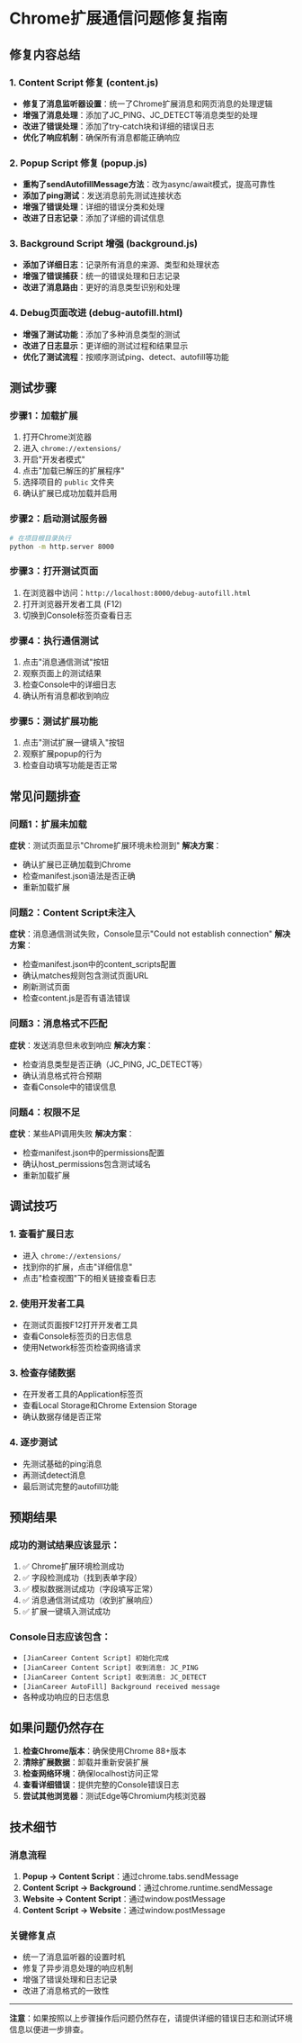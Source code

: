 # Chrome扩展通信问题修复指南

## 修复内容总结

### 1. Content Script 修复 (content.js)
- **修复了消息监听器设置**：统一了Chrome扩展消息和网页消息的处理逻辑
- **增强了消息处理**：添加了JC_PING、JC_DETECT等消息类型的处理
- **改进了错误处理**：添加了try-catch块和详细的错误日志
- **优化了响应机制**：确保所有消息都能正确响应

### 2. Popup Script 修复 (popup.js)
- **重构了sendAutofillMessage方法**：改为async/await模式，提高可靠性
- **添加了ping测试**：发送消息前先测试连接状态
- **增强了错误处理**：详细的错误分类和处理
- **改进了日志记录**：添加了详细的调试信息

### 3. Background Script 增强 (background.js)
- **添加了详细日志**：记录所有消息的来源、类型和处理状态
- **增强了错误捕获**：统一的错误处理和日志记录
- **改进了消息路由**：更好的消息类型识别和处理

### 4. Debug页面改进 (debug-autofill.html)
- **增强了测试功能**：添加了多种消息类型的测试
- **改进了日志显示**：更详细的测试过程和结果显示
- **优化了测试流程**：按顺序测试ping、detect、autofill等功能

## 测试步骤

### 步骤1：加载扩展
1. 打开Chrome浏览器
2. 进入 `chrome://extensions/`
3. 开启"开发者模式"
4. 点击"加载已解压的扩展程序"
5. 选择项目的 `public` 文件夹
6. 确认扩展已成功加载并启用

### 步骤2：启动测试服务器
```bash
# 在项目根目录执行
python -m http.server 8000
```

### 步骤3：打开测试页面
1. 在浏览器中访问：`http://localhost:8000/debug-autofill.html`
2. 打开浏览器开发者工具 (F12)
3. 切换到Console标签页查看日志

### 步骤4：执行通信测试
1. 点击"消息通信测试"按钮
2. 观察页面上的测试结果
3. 检查Console中的详细日志
4. 确认所有消息都收到响应

### 步骤5：测试扩展功能
1. 点击"测试扩展一键填入"按钮
2. 观察扩展popup的行为
3. 检查自动填写功能是否正常

## 常见问题排查

### 问题1：扩展未加载
**症状**：测试页面显示"Chrome扩展环境未检测到"
**解决方案**：
- 确认扩展已正确加载到Chrome
- 检查manifest.json语法是否正确
- 重新加载扩展

### 问题2：Content Script未注入
**症状**：消息通信测试失败，Console显示"Could not establish connection"
**解决方案**：
- 检查manifest.json中的content_scripts配置
- 确认matches规则包含测试页面URL
- 刷新测试页面
- 检查content.js是否有语法错误

### 问题3：消息格式不匹配
**症状**：发送消息但未收到响应
**解决方案**：
- 检查消息类型是否正确（JC_PING, JC_DETECT等）
- 确认消息格式符合预期
- 查看Console中的错误信息

### 问题4：权限不足
**症状**：某些API调用失败
**解决方案**：
- 检查manifest.json中的permissions配置
- 确认host_permissions包含测试域名
- 重新加载扩展

## 调试技巧

### 1. 查看扩展日志
- 进入 `chrome://extensions/`
- 找到你的扩展，点击"详细信息"
- 点击"检查视图"下的相关链接查看日志

### 2. 使用开发者工具
- 在测试页面按F12打开开发者工具
- 查看Console标签页的日志信息
- 使用Network标签页检查网络请求

### 3. 检查存储数据
- 在开发者工具的Application标签页
- 查看Local Storage和Chrome Extension Storage
- 确认数据存储是否正常

### 4. 逐步测试
- 先测试基础的ping消息
- 再测试detect消息
- 最后测试完整的autofill功能

## 预期结果

### 成功的测试结果应该显示：
1. ✅ Chrome扩展环境检测成功
2. ✅ 字段检测成功（找到表单字段）
3. ✅ 模拟数据测试成功（字段填写正常）
4. ✅ 消息通信测试成功（收到扩展响应）
5. ✅ 扩展一键填入测试成功

### Console日志应该包含：
- `[JianCareer Content Script] 初始化完成`
- `[JianCareer Content Script] 收到消息: JC_PING`
- `[JianCareer Content Script] 收到消息: JC_DETECT`
- `[JianCareer AutoFill] Background received message`
- 各种成功响应的日志信息

## 如果问题仍然存在

1. **检查Chrome版本**：确保使用Chrome 88+版本
2. **清除扩展数据**：卸载并重新安装扩展
3. **检查网络环境**：确保localhost访问正常
4. **查看详细错误**：提供完整的Console错误日志
5. **尝试其他浏览器**：测试Edge等Chromium内核浏览器

## 技术细节

### 消息流程
1. **Popup → Content Script**：通过chrome.tabs.sendMessage
2. **Content Script → Background**：通过chrome.runtime.sendMessage
3. **Website → Content Script**：通过window.postMessage
4. **Content Script → Website**：通过window.postMessage

### 关键修复点
- 统一了消息监听器的设置时机
- 修复了异步消息处理的响应机制
- 增强了错误处理和日志记录
- 改进了消息格式的一致性

---

**注意**：如果按照以上步骤操作后问题仍然存在，请提供详细的错误日志和测试环境信息以便进一步排查。